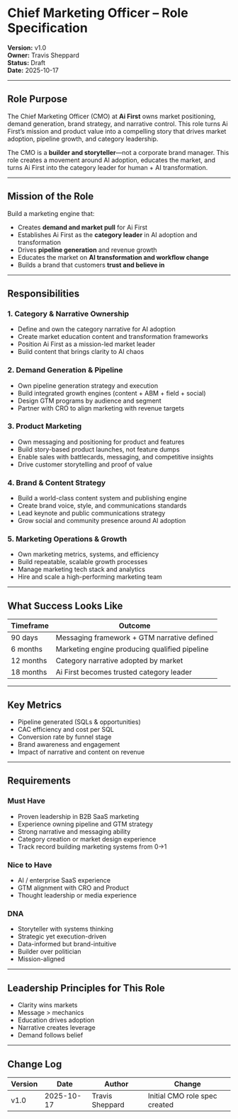# Chief Marketing Officer – Role Specification

**Version:** v1.0  
**Owner:** Travis Sheppard  
**Status:** Draft  
**Date:** 2025-10-17  

---

## Role Purpose
The Chief Marketing Officer (CMO) at **Ai First** owns market positioning, demand generation, brand strategy, and narrative control. This role turns Ai First’s mission and product value into a compelling story that drives market adoption, pipeline growth, and category leadership.

The CMO is a **builder and storyteller**—not a corporate brand manager. This role creates a movement around AI adoption, educates the market, and turns Ai First into the category leader for human + AI transformation.

---

## Mission of the Role
Build a marketing engine that:
- Creates **demand and market pull** for Ai First
- Establishes Ai First as the **category leader** in AI adoption and transformation
- Drives **pipeline generation** and revenue growth
- Educates the market on **AI transformation and workflow change**
- Builds a brand that customers **trust and believe in**

---

## Responsibilities

### 1. Category & Narrative Ownership
- Define and own the category narrative for AI adoption
- Create market education content and transformation frameworks
- Position Ai First as a mission-led market leader
- Build content that brings clarity to AI chaos

### 2. Demand Generation & Pipeline
- Own pipeline generation strategy and execution
- Build integrated growth engines (content + ABM + field + social)
- Design GTM programs by audience and segment
- Partner with CRO to align marketing with revenue targets

### 3. Product Marketing
- Own messaging and positioning for product and features
- Build story-based product launches, not feature dumps
- Enable sales with battlecards, messaging, and competitive insights
- Drive customer storytelling and proof of value

### 4. Brand & Content Strategy
- Build a world-class content system and publishing engine
- Create brand voice, style, and communications standards
- Lead keynote and public communications strategy
- Grow social and community presence around AI adoption

### 5. Marketing Operations & Growth
- Own marketing metrics, systems, and efficiency
- Build repeatable, scalable growth processes
- Manage marketing tech stack and analytics
- Hire and scale a high-performing marketing team

---

## What Success Looks Like
| Timeframe | Outcome |
|-----------|---------|
| 90 days | Messaging framework + GTM narrative defined |
| 6 months | Marketing engine producing qualified pipeline |
| 12 months | Category narrative adopted by market |
| 18 months | Ai First becomes trusted category leader |

---

## Key Metrics
- Pipeline generated (SQLs & opportunities)
- CAC efficiency and cost per SQL
- Conversion rate by funnel stage
- Brand awareness and engagement
- Impact of narrative and content on revenue

---

## Requirements

### Must Have
- Proven leadership in B2B SaaS marketing
- Experience owning pipeline and GTM strategy
- Strong narrative and messaging ability
- Category creation or market design experience
- Track record building marketing systems from 0→1

### Nice to Have
- AI / enterprise SaaS experience
- GTM alignment with CRO and Product
- Thought leadership or media experience

### DNA
- Storyteller with systems thinking
- Strategic yet execution-driven
- Data-informed but brand-intuitive
- Builder over politician
- Mission-aligned

---

## Leadership Principles for This Role
- Clarity wins markets
- Message > mechanics
- Education drives adoption
- Narrative creates leverage
- Demand follows belief

---

## Change Log
| Version | Date | Author | Change |
|---------|------|--------|--------|
| v1.0 | 2025-10-17 | Travis Sheppard | Initial CMO role spec created |
